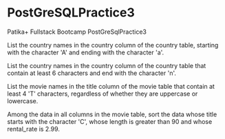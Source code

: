# PostGreSQLPractice3
Patika+ Fullstack Bootcamp PostGreSqlPractice3


List the country names in the country column of the country table, starting with the character 'A' and ending with the character 'a'.

List the country names in the country column of the country table that contain at least 6 characters and end with the character 'n'.

List the movie names in the title column of the movie table that contain at least 4 'T' characters, regardless of whether they are uppercase or lowercase.

Among the data in all columns in the movie table, sort the data whose title starts with the character 'C', whose length is greater than 90 and whose rental_rate is 2.99.
